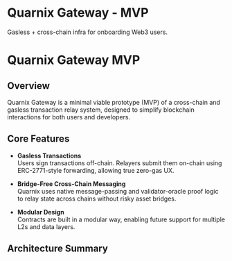 # Quarnix Gateway - MVP
Gasless + cross-chain infra for onboarding Web3 users.
# Quarnix Gateway MVP

## Overview
Quarnix Gateway is a minimal viable prototype (MVP) of a cross-chain and gasless transaction relay system, designed to simplify blockchain interactions for both users and developers.

## Core Features
- **Gasless Transactions**  
  Users sign transactions off-chain. Relayers submit them on-chain using ERC-2771-style forwarding, allowing true zero-gas UX.

- **Bridge-Free Cross-Chain Messaging**  
  Quarnix uses native message-passing and validator-oracle proof logic to relay state across chains without risky asset bridges.

- **Modular Design**  
  Contracts are built in a modular way, enabling future support for multiple L2s and data layers.

## Architecture Summary

